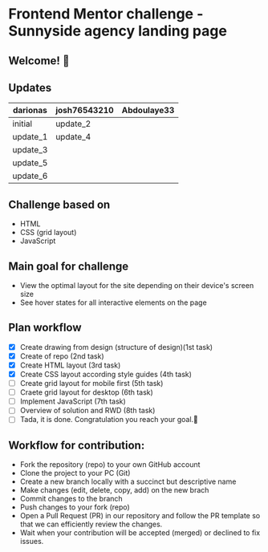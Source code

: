 # Frontend Mentor challenge - Sunnyside agency landing page

## Welcome! 👋

## Updates

| darionas | josh76543210 | Abdoulaye33 |
| -------- | ------------ | ----------- |
| initial  | update_2     |             |
| update_1 | update_4     |             |
| update_3 |              |             |
| update_5 |              |             |
| update_6 |              |             |

## Challenge based on

- HTML
- CSS (grid layout)
- JavaScript

## Main goal for challenge

- View the optimal layout for the site depending on their device's screen size
- See hover states for all interactive elements on the page

## Plan workflow

- [x] Create drawing from design (structure of design)(1st task)
- [x] Create of repo (2nd task)
- [x] Create HTML layout (3rd task)
- [x] Create CSS layout according style guides (4th task)
- [ ] Create grid layout for mobile first (5th task)
- [ ] Craete grid layout for desktop (6th task)
- [ ] Implement JavaScript (7th task)
- [ ] Overview of solution and RWD (8th task)
- [ ] Tada, it is done. Congratulation you reach your goal.🎉

## Workflow for contribution:

- Fork the repository (repo) to your own GitHub account
- Clone the project to your PC (Git)
- Create a new branch locally with a succinct but descriptive name
- Make changes (edit, delete, copy, add) on the new brach
- Commit changes to the branch
- Push changes to your fork (repo)
- Open a Pull Request (PR) in our repository and follow the PR template so that we can efficiently review the changes.
- Wait when your contribution will be accepted (merged) or declined to fix issues.
